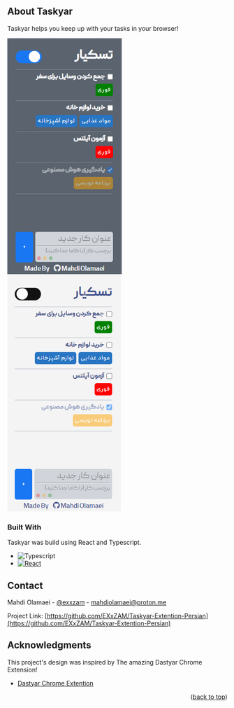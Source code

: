 ## About Taskyar

Taskyar helps you keep up with your tasks in your browser!

[![Todolist][product-screenshotdark]](https://github.com/EXxZAM)
[![Todolist][product-screenshotlight]](https://github.com/EXxZAM)

### Built With

Taskyar was build using React and Typescript.

-   ![Typescript][typescript]
-   [![React][react.js]][react-url]

## Contact

Mahdi Olamaei - [@exxzam](https://t.me/exxzam) - mahdiolamaei@proton.me

Project Link: [https://github.com/EXxZAM/Taskyar-Extention-Persian](https://github.com/EXxZAM/Taskyar-Extention-Persian)

## Acknowledgments

This project's design was inspired by The amazing Dastyar Chrome Extension!

-   [Dastyar Chrome Extention](http://dastyar.io/)

<p align="right">(<a href="#readme-top">back to top</a>)</p>

[product-screenshotdark]: preview/screenshotDark.png
[product-screenshotlight]: preview/screenshotLight.png
[typescript]: https://img.shields.io/badge/typescript-20232A?style=for-the-badge&logo=typescript&logoColor=61DAFB
[react.js]: https://img.shields.io/badge/React-20232A?style=for-the-badge&logo=react&logoColor=61DAFB
[react-url]: https://reactjs.org/
